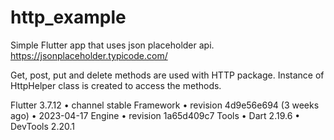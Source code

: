 # http_example

Simple Flutter app that uses json placeholder api.
https://jsonplaceholder.typicode.com/

Get, post, put and delete methods are used with HTTP package. Instance of HttpHelper class is
created to access the methods.

Flutter 3.7.12 • channel stable
Framework • revision 4d9e56e694 (3 weeks ago) • 2023-04-17
Engine • revision 1a65d409c7
Tools • Dart 2.19.6 • DevTools 2.20.1